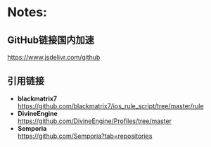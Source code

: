 # Notes:
## GitHub链接国内加速
https://www.jsdelivr.com/github

## 引用链接
+ **blackmatrix7**  
  https://github.com/blackmatrix7/ios_rule_script/tree/master/rule
+ **DivineEngine**  
  https://github.com/DivineEngine/Profiles/tree/master
+ **Semporia**  
  https://github.com/Semporia?tab=repositories
